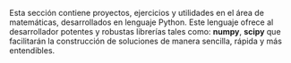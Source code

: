 Esta sección contiene proyectos, ejercicios y utilidades en el área de matemáticas, desarrollados en lenguaje Python. Este lenguaje
ofrece al desarrollador potentes y robustas librerías tales como: **numpy**, **scipy** que facilitarán la construcción de soluciones de manera sencilla, rápida y más entendibles. 
